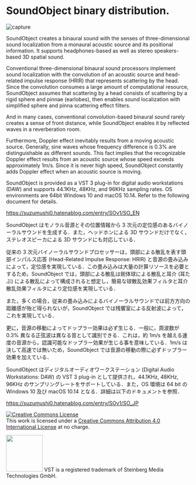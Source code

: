 # SoundObject binary distribution.

![capture](https://user-images.githubusercontent.com/67182469/148635576-bcc81a03-d5d6-4b11-b905-dd6d36ffbfb1.png)

SoundObject creates a binaural sound with the senses of three-dimensional sound localization from a monaural acoustic source and its positional information. It supports headphones-based as well as stereo speakers-based 3D spatial sound.

Conventional three-dimensional binaural sound processors implement sound localization with the convolution of an acoustic source and head-related impulse response (HRIR) that represents scattering by the head. Since the convolution consumes a large amount of computational resource, SoundObject assumes that scattering by a head consists of scattering by a rigid sphere and pinnae (earlobes), then enables sound localization with simplified sphere and pinna scattering effect filters.

And in many cases, conventional convolution-based binaural sound rarely creates a sense of front distance, while SoundObject enables it by reflected waves in a reverberation room.

Furthermore, Doppler effect inevitably results from a moving acoustic source. Generally, sine waves whose frequency difference is 0.3% are distinguishable as different sounds. This fact implies that the recognizable Doppler effect results from an acoustic source whose speed exceeds approximately 1m/s. Since it is never high speed, SoundObject constantly adds Doppler effect when an acoustic source is moving.

SoundObject is provided as a VST 3 plug-in for digital audio workstations (DAW) and supports 44.1KHz, 48KHz, and 96KHz sampling rates.  OS environments are 64bit Windows 10 and macOS 10.14. Refer to the following document for details.

https://suzumushi0.hatenablog.com/entry/SOv1/SO_EN

SoundObject はモノラル音源とその位置情報から 3 次元の定位感のあるバイノーラルサウンドを生成する．また，ヘッドホンによる 3D サウンドだけでなく，ステレオスピーカによる 3D サウンドにも対応している．

従来の 3 次元バイノーラルサウンドプロセッサーは，頭部による散乱を表す頭部インパルス応答 (Head-Related Impulse Response: HRIR) と音源の畳み込みによって，定位感を実現している．この畳み込みは大量の計算リソースを必要とするため，SoundObject では，頭部による散乱は剛体球による散乱と耳介 (耳たぶ) による散乱によって構成されると想定し，簡易な球散乱効果フィルタと耳介散乱効果フィルタにより定位感を実現している．

また，多くの場合，従来の畳み込みによるバイノーラルサウンドでは前方方向の距離感が殆ど得られないが，SoundObject では残響室による反射波によって，これを実現している．

更に，音源の移動によってドップラー効果は必ず生じる．一般に，周波数が 0.3% 異なる正弦波は異なる音として識別できる．これは，約 1m/s を越える速度の音源から，認識可能なドップラー効果が生じる事を意味している．1m/s は決して高速では無いため，SoundObject では音源の移動の際に必ずドップラー効果を加えている．

SoundObject はディジタルオーディオワークステーション (Digital Audio Workstations: DAW) の VST 3 plug-in として提供され，44.1KHz, 48KHz, 96KHz のサンプリングレートをサポートしている．また，OS 環境は 64 bit の Windows 10 及び macOS 10.14 となる．詳細は以下のドキュメントを参照．

https://suzumushi0.hatenablog.com/entry/SOv1/SO_JP

<a rel="license" href="http://creativecommons.org/licenses/by/4.0/"><img alt="Creative Commons License" style="border-width:0" src="https://i.creativecommons.org/l/by/4.0/88x31.png" /></a><br />This work is licensed under a <a rel="license" href="http://creativecommons.org/licenses/by/4.0/">Creative Commons Attribution 4.0 International License</a> at no charge.

<img width="100" src="https://user-images.githubusercontent.com/67182469/130337395-b8ab38cd-e66e-4056-b441-49d33337410e.png">
VST is a registered trademark of Steinberg Media Technologies GmbH.
